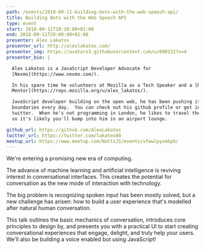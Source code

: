 ```yaml
---
path: /events/2018-09-11-building-bots-with-the-web-speech-api/
title: Building Bots with the Web Speech API
type: event
start: 2018-09-11T18:30:00+01:00
end: 2018-09-11T20:00:00+01:00
presenter: Alex Lakatos
presenter_url: http://alexlakatos.com/
presenter_img: https://avatars3.githubusercontent.com/u/690132?v=4
presenter_bio: |

  Alex Lakatos is a JavaScript Developer Advocate for
  [Nexmo](https://www.nexmo.com/).

  In his spare time he volunteers at Mozilla as a Tech Speaker and a [Reps
  Mentor](https://reps.mozilla.org/u/alex_lakatos/).

  JavaScript developer building on the open web, he has been pushing its
  boundaries every day.  You can check out his github profile or get in touch on
  twitter.  When he's not programming in London, he likes to travel the world,
  so it's likely you'll bump into him in an airport lounge.

github_url: https://github.com/AlexLakatos
twitter_url: https://twitter.com/lakatos88
meetup_url: https://www.meetup.com/NottsJS/events/sfwwlpyxmbpb/
---
```


We're entering a promising new era of computing.

The advance of machine learning and artificial intelligence is reviving interest
in conversational interfaces.  This creates the potential for conversation as
the new mode of interaction with technology.

The big problem is recognizing spoken input has been mostly solved, but a new
challenge has arisen: how to build a user experience that's modelled after
natural human conversation.

This talk outlines the basic mechanics of conversation, introduces core
principles to design by, and presents you with a practical UI to start creating
conversational experiences that engage, delight, and truly help your users.
We'll also be building a voice enabled bot using JavaScript!
